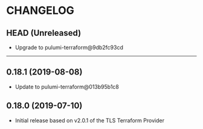 CHANGELOG
=========

## HEAD (Unreleased)
* Upgrade to pulumi-terraform@9db2fc93cd

---

## 0.18.1 (2019-08-08)
* Update to pulumi-terraform@013b95b1c8


## 0.18.0 (2019-07-10)
* Initial release based on v2.0.1 of the TLS Terraform Provider

